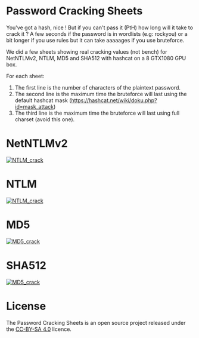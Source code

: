 # Password Cracking Sheets
You've got a hash, nice ! But if you can't pass it (PtH) how long will it take to crack it ?
A few seconds if the password is in wordlists (e.g: rockyou) or a bit longer if you use rules but it can take aaaaages if you use bruteforce.

We did a few sheets showing real cracking values (not bench) for NetNTLMv2, NTLM, MD5 and SHA512 with hashcat on a 8 GTX1080 GPU box.

For each sheet:
1. The first line is the number of characters of the plaintext password.
2. The second line is the maximum time the bruteforce will last using the default hashcat mask (https://hashcat.net/wiki/doku.php?id=mask_attack)
3. The third line is the maximum time the bruteforce will last using full charset (avoid this one).

# NetNTLMv2
[![NTLM_crack](https://raw.githubusercontent.com/randorisec/PasswordCrackingSheets/master/netntlmv2_crack.png)](https://raw.githubusercontent.com/randorisec/PasswordCrackingSheets/master/netntlmv2_crack.png)

# NTLM
[![NTLM_crack](https://raw.githubusercontent.com/randorisec/PasswordCrackingSheets/master/ntlm_crack.png)](https://raw.githubusercontent.com/randorisec/PasswordCrackingSheets/master/ntlm_crack.png)

# MD5
[![MD5_crack](https://raw.githubusercontent.com/randorisec/PasswordCrackingSheets/master/md5_crack.png)](https://raw.githubusercontent.com/randorisec/PasswordCrackingSheets/master/md5_crack.png)

# SHA512
[![MD5_crack](https://raw.githubusercontent.com/randorisec/PasswordCrackingSheets/master/sha512_crack.png)](https://raw.githubusercontent.com/randorisec/PasswordCrackingSheets/master/sha512_crack.png)

# License
The Password Cracking Sheets is an open source project released under the [CC-BY-SA 4.0](https://creativecommons.org/licenses/by-sa/4.0/deed.fr) licence.
